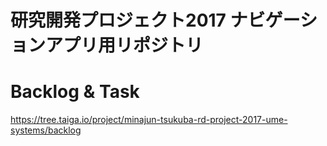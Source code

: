 # 研究開発プロジェクト2017 ナビゲーションアプリ用リポジトリ

# Backlog & Task
https://tree.taiga.io/project/minajun-tsukuba-rd-project-2017-ume-systems/backlog
